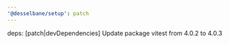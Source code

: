 ```yaml
---
'@desselbane/setup': patch
---
```


deps: [patch|devDependencies] Update package vitest from 4.0.2 to 4.0.3
